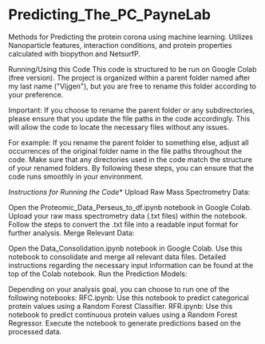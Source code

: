 # Predicting_The_PC_PayneLab
Methods for Predicting the protein corona using machine learning. Utilizes Nanoparticle features, interaction conditions, and protein properties calculated with biopython and NetsurfP. 

Running/Using this Code
This code is structured to be run on Google Colab (free version). The project is organized within a parent folder named after my last name ("Vijgen"), but you are free to rename this folder according to your preference.

Important: If you choose to rename the parent folder or any subdirectories, please ensure that you update the file paths in the code accordingly. This will allow the code to locate the necessary files without any issues.

For example:
If you rename the parent folder to something else, adjust all occurrences of the original folder name in the file paths throughout the code.
Make sure that any directories used in the code match the structure of your renamed folders.
By following these steps, you can ensure that the code runs smoothly in your environment.

*Instructions for Running the Code**
Upload Raw Mass Spectrometry Data:

Open the Proteomic_Data_Perseus_to_df.ipynb notebook in Google Colab.
Upload your raw mass spectrometry data (.txt files) within the notebook.
Follow the steps to convert the .txt file into a readable input format for further analysis.
Merge Relevant Data:

Open the Data_Consolidation.ipynb notebook in Google Colab.
Use this notebook to consolidate and merge all relevant data files.
Detailed instructions regarding the necessary input information can be found at the top of the Colab notebook.
Run the Prediction Models:

Depending on your analysis goal, you can choose to run one of the following notebooks:
RFC.ipynb: Use this notebook to predict categorical protein values using a Random Forest Classifier.
RFR.ipynb: Use this notebook to predict continuous protein values using a Random Forest Regressor.
Execute the notebook to generate predictions based on the processed data.
